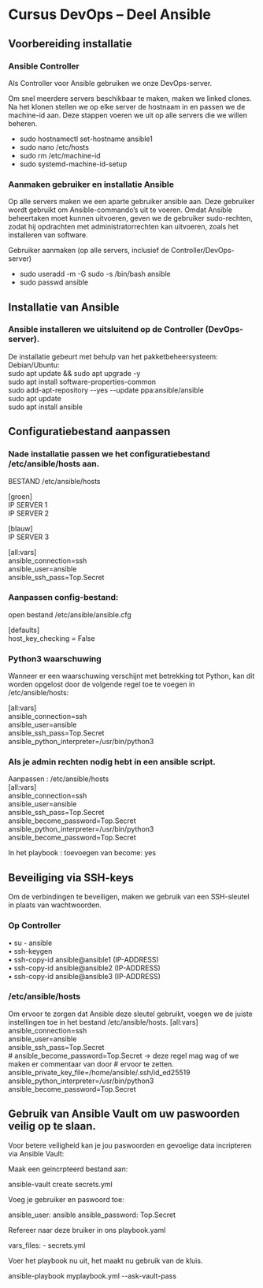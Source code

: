 # Cursus DevOps – Deel Ansible

## Voorbereiding installatie

### Ansible Controller
Als Controller voor Ansible gebruiken we onze DevOps-server.

Om snel meerdere servers beschikbaar te maken, maken we linked clones.
Na het klonen stellen we op elke server de hostnaam in en passen we de machine-id aan.
Deze stappen voeren we uit op alle servers die we willen beheren.

- sudo hostnamectl set-hostname ansible1
- sudo nano /etc/hosts
- sudo rm /etc/machine-id
- sudo systemd-machine-id-setup


### Aanmaken gebruiker en installatie Ansible

Op alle servers maken we een aparte gebruiker ansible aan.
Deze gebruiker wordt gebruikt om Ansible-commando’s uit te voeren.
Omdat Ansible beheertaken moet kunnen uitvoeren, geven we de gebruiker sudo-rechten, 
zodat hij opdrachten met administratorrechten kan uitvoeren, zoals het installeren van software.

Gebruiker aanmaken (op alle servers, inclusief de Controller/DevOps-server)

- sudo useradd -m -G sudo -s /bin/bash ansible
- sudo passwd ansible

## Installatie van Ansible

### Ansible installeren we uitsluitend op de Controller (DevOps-server).

De installatie gebeurt met behulp van het pakketbeheersysteem:  
Debian/Ubuntu:   
   sudo apt update && sudo apt upgrade -y  
   sudo apt install software-properties-common  
   sudo add-apt-repository --yes --update ppa:ansible/ansible  
   sudo apt update  
   sudo apt install ansible  

## Configuratiebestand aanpassen

### Nade installatie passen we het configuratiebestand /etc/ansible/hosts aan.

BESTAND /etc/ansible/hosts

  [groen]  
  IP SERVER 1  
  IP SERVER 2  
  
  [blauw]  
  IP SERVER 3  
  
  [all:vars]  
  ansible_connection=ssh  
  ansible_user=ansible  
  ansible_ssh_pass=Top.Secret  

### Aanpassen config-bestand:
open bestand /etc/ansible/ansible.cfg

   [defaults]  
   host_key_checking = False  

### Python3 waarschuwing

Wanneer er een waarschuwing verschijnt met betrekking tot Python, kan dit worden opgelost door de volgende regel toe te voegen in /etc/ansible/hosts:

  [all:vars]  
    ansible_connection=ssh  
    ansible_user=ansible  
    ansible_ssh_pass=Top.Secret  
    ansible_python_interpreter=/usr/bin/python3  
    
### Als je admin rechten nodig hebt in een ansible script. 

Aanpassen : /etc/ansible/hosts  
  [all:vars]  
    ansible_connection=ssh  
    ansible_user=ansible  
    ansible_ssh_pass=Top.Secret  
    ansible_become_password=Top.Secret  
    ansible_python_interpreter=/usr/bin/python3  
    ansible_become_password=Top.Secret  

In het playbook : toevoegen van become: yes

## Beveiliging via SSH-keys

Om de verbindingen te beveiligen, maken we gebruik van een SSH-sleutel in plaats van wachtwoorden.

### Op Controller 
•	su - ansible  
•	ssh-keygen  
•	ssh-copy-id ansible@ansible1 (IP-ADDRESS)  
•	ssh-copy-id ansible@ansible2 (IP-ADDRESS)  
•	ssh-copy-id ansible@ansible3 (IP-ADDRESS)  

### /etc/ansible/hosts

Om ervoor te zorgen dat Ansible deze sleutel gebruikt, voegen we de juiste instellingen toe in het bestand /etc/ansible/hosts.
  [all:vars]  
    ansible_connection=ssh  
    ansible_user=ansible  
    ansible_ssh_pass=Top.Secret  
    # ansible_become_password=Top.Secret  -> deze regel mag wag of we maken er commentaar van door # ervoor te zetten.  
    ansible_private_key_file=/home/ansible/.ssh/id_ed25519  
    ansible_python_interpreter=/usr/bin/python3  
    ansible_become_password=Top.Secret  

## Gebruik van Ansible Vault om uw paswoorden veilig op te slaan.
Voor betere veiligheid kan je jou paswoorden en gevoelige data incripteren via Ansible Vault:

Maak een geincrpteerd bestand aan:  

   ansible-vault create secrets.yml  

Voeg je gebruiker en paswoord toe:

   ansible_user: ansible
   ansible_password: Top.Secret

Refereer naar deze bruiker in ons playbook.yaml

   vars_files:
      - secrets.yml

Voer het playbook nu uit, het maakt nu gebruik van de kluis.

ansible-playbook myplaybook.yml --ask-vault-pass  
